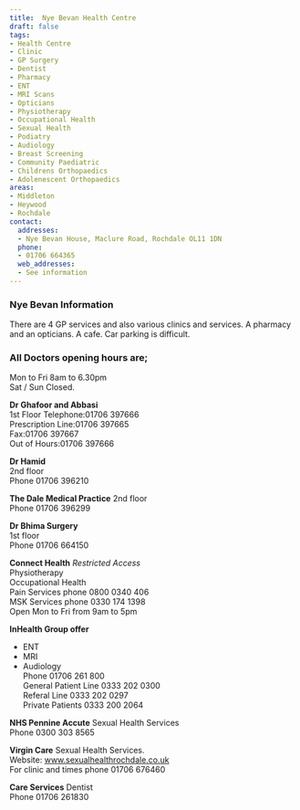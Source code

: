 ```yaml
---
title:  Nye Bevan Health Centre
draft: false
tags:
- Health Centre
- Clinic
- GP Surgery
- Dentist
- Pharmacy
- ENT
- MRI Scans
- Opticians
- Physiotherapy
- Occupational Health
- Sexual Health
- Podiatry
- Audiology
- Breast Screening
- Community Paediatric
- Childrens Orthopaedics
- Adolenescent Orthopaedics
areas:
- Middleton
- Heywood
- Rochdale
contact:
  addresses:
  - Nye Bevan House, Maclure Road, Rochdale OL11 1DN
  phone:
  - 01706 664365 
  web_addresses:
  - See information
---
```



### Nye Bevan Information  
There are 4 GP services and also various clinics and services. A pharmacy and an opticians.   A cafe.
Car parking is difficult.      

### All Doctors opening hours are;      
Mon to Fri 8am to 6.30pm   
Sat / Sun  Closed.     

**Dr Ghafoor and Abbasi**  
1st Floor 
Telephone:01706 397666   
Prescription Line:01706 397665   
Fax:01706 397667   
Out of Hours:01706 397666   

**Dr Hamid**   
2nd floor   
Phone 01706 396210   

**The Dale Medical Practice**
2nd floor   
Phone 01706 396299   

**Dr Bhima Surgery**   
1st floor   
Phone 01706 664150   


**Connect Health**   *Restricted Access*   
Physiotherapy   
Occupational Health   
Pain Services phone 0800 0340 406   
MSK Services phone 0330 174 1398   
Open Mon to Fri  from 9am to 5pm   

**InHealth Group offer**   
* ENT   
* MRI   
* Audiology   
Phone 01706 261 800   
General Patient Line 0333 202 0300   
Referal Line 0333 202 0297   
Private Patients 0333 200 2064

**NHS Pennine Accute**  Sexual Health Services   
Phone 0300 303 8565   

**Virgin Care**  Sexual Health Services.   
Website:   www.sexualhealthrochdale.co.uk   
For clinic and times phone 01706 676460   

**Care Services**  Dentist   
Phone 01706 261830